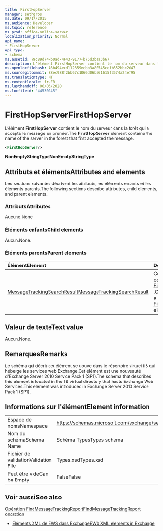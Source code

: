 ```yaml
---
title: FirstHopServer
manager: sethgros
ms.date: 09/17/2015
ms.audience: Developer
ms.topic: reference
ms.prod: office-online-server
localization_priority: Normal
api_name:
- FirstHopServer
api_type:
- schema
ms.assetid: 79c89d74-b0ad-4643-9177-b75d3baa3b67
description: L’élément FirstHopServer contient le nom du serveur dans la forêt qui a accepté le message en premier.
ms.openlocfilehash: 46b494ecd112359ecbb3a80545cefb652bbc2d47
ms.sourcegitcommit: 88ec988f2bb67c1866d06b361615f3674a24e795
ms.translationtype: MT
ms.contentlocale: fr-FR
ms.lasthandoff: 06/03/2020
ms.locfileid: "44530245"
---
```

# <a name="firsthopserver"></a><span data-ttu-id="f6b04-103">FirstHopServer</span><span class="sxs-lookup"><span data-stu-id="f6b04-103">FirstHopServer</span></span>

<span data-ttu-id="f6b04-104">L’élément **FirstHopServer** contient le nom du serveur dans la forêt qui a accepté le message en premier.</span><span class="sxs-lookup"><span data-stu-id="f6b04-104">The **FirstHopServer** element contains the name of the server in the forest that first accepted the message.</span></span> 
  
```xml
<FirstHopServer/>
```

 <span data-ttu-id="f6b04-105">**NonEmptyStringType**</span><span class="sxs-lookup"><span data-stu-id="f6b04-105">**NonEmptyStringType**</span></span>
## <a name="attributes-and-elements"></a><span data-ttu-id="f6b04-106">Attributs et éléments</span><span class="sxs-lookup"><span data-stu-id="f6b04-106">Attributes and elements</span></span>

<span data-ttu-id="f6b04-107">Les sections suivantes décrivent les attributs, les éléments enfants et les éléments parents.</span><span class="sxs-lookup"><span data-stu-id="f6b04-107">The following sections describe attributes, child elements, and parent elements.</span></span>
  
### <a name="attributes"></a><span data-ttu-id="f6b04-108">Attributs</span><span class="sxs-lookup"><span data-stu-id="f6b04-108">Attributes</span></span>

<span data-ttu-id="f6b04-109">Aucune.</span><span class="sxs-lookup"><span data-stu-id="f6b04-109">None.</span></span>
  
### <a name="child-elements"></a><span data-ttu-id="f6b04-110">Éléments enfants</span><span class="sxs-lookup"><span data-stu-id="f6b04-110">Child elements</span></span>

<span data-ttu-id="f6b04-111">Aucun.</span><span class="sxs-lookup"><span data-stu-id="f6b04-111">None.</span></span>
  
### <a name="parent-elements"></a><span data-ttu-id="f6b04-112">Éléments parents</span><span class="sxs-lookup"><span data-stu-id="f6b04-112">Parent elements</span></span>

|<span data-ttu-id="f6b04-113">**Élément**</span><span class="sxs-lookup"><span data-stu-id="f6b04-113">**Element**</span></span>|<span data-ttu-id="f6b04-114">**Description**</span><span class="sxs-lookup"><span data-stu-id="f6b04-114">**Description**</span></span>|
|:-----|:-----|
|[<span data-ttu-id="f6b04-115">MessageTrackingSearchResult</span><span class="sxs-lookup"><span data-stu-id="f6b04-115">MessageTrackingSearchResult</span></span>](messagetrackingsearchresult.md) <br/> |<span data-ttu-id="f6b04-116">Contient un seul résultat de message pour un élément [FindMessageTrackingReportResponse](findmessagetrackingreportresponse.md) .</span><span class="sxs-lookup"><span data-stu-id="f6b04-116">Contains a single message result for a [FindMessageTrackingReportResponse](findmessagetrackingreportresponse.md) element.</span></span>  <br/> |
   
## <a name="text-value"></a><span data-ttu-id="f6b04-117">Valeur de texte</span><span class="sxs-lookup"><span data-stu-id="f6b04-117">Text value</span></span>

<span data-ttu-id="f6b04-118">Aucun.</span><span class="sxs-lookup"><span data-stu-id="f6b04-118">None.</span></span>
  
## <a name="remarks"></a><span data-ttu-id="f6b04-119">Remarques</span><span class="sxs-lookup"><span data-stu-id="f6b04-119">Remarks</span></span>

<span data-ttu-id="f6b04-120">Le schéma qui décrit cet élément se trouve dans le répertoire virtuel IIS qui héberge les services web Exchange.Cet élément est une nouveauté d'Exchange Server 2010 Service Pack 1 (SP1).</span><span class="sxs-lookup"><span data-stu-id="f6b04-120">The schema that describes this element is located in the IIS virtual directory that hosts Exchange Web Services.This element was introduced in Exchange Server 2010 Service Pack 1 (SP1).</span></span>
  
## <a name="element-information"></a><span data-ttu-id="f6b04-121">Informations sur l'élément</span><span class="sxs-lookup"><span data-stu-id="f6b04-121">Element information</span></span>

|||
|:-----|:-----|
|<span data-ttu-id="f6b04-122">Espace de noms</span><span class="sxs-lookup"><span data-stu-id="f6b04-122">Namespace</span></span>  <br/> |https://schemas.microsoft.com/exchange/services/2006/types  <br/> |
|<span data-ttu-id="f6b04-123">Nom du schéma</span><span class="sxs-lookup"><span data-stu-id="f6b04-123">Schema Name</span></span>  <br/> |<span data-ttu-id="f6b04-124">Schéma Types</span><span class="sxs-lookup"><span data-stu-id="f6b04-124">Types schema</span></span>  <br/> |
|<span data-ttu-id="f6b04-125">Fichier de validation</span><span class="sxs-lookup"><span data-stu-id="f6b04-125">Validation File</span></span>  <br/> |<span data-ttu-id="f6b04-126">Types.xsd</span><span class="sxs-lookup"><span data-stu-id="f6b04-126">Types.xsd</span></span>  <br/> |
|<span data-ttu-id="f6b04-127">Peut être vide</span><span class="sxs-lookup"><span data-stu-id="f6b04-127">Can be Empty</span></span>  <br/> |<span data-ttu-id="f6b04-128">False</span><span class="sxs-lookup"><span data-stu-id="f6b04-128">False</span></span>  <br/> |
   
## <a name="see-also"></a><span data-ttu-id="f6b04-129">Voir aussi</span><span class="sxs-lookup"><span data-stu-id="f6b04-129">See also</span></span>



[<span data-ttu-id="f6b04-130">Opération FindMessageTrackingReport</span><span class="sxs-lookup"><span data-stu-id="f6b04-130">FindMessageTrackingReport operation</span></span>](findmessagetrackingreport-operation.md)


- [<span data-ttu-id="f6b04-131">Éléments XML de EWS dans Exchange</span><span class="sxs-lookup"><span data-stu-id="f6b04-131">EWS XML elements in Exchange</span></span>](ews-xml-elements-in-exchange.md)

